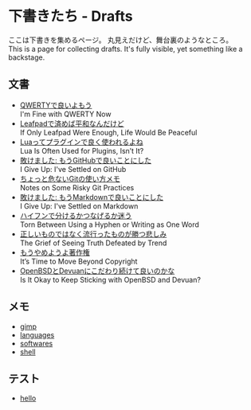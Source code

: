 # 下書きたち - Drafts

ここは下書きを集めるページ。
丸見えだけど、舞台裏のようなところ。  
This is a page for collecting drafts.
It's fully visible, yet something like a backstage.

## 文書

* [QWERTYで良いよもう](typing.html)  
  I'm Fine with QWERTY Now
* [Leafpadで済めば平和なんだけど](leafpad.html)  
  If Only Leafpad Were Enough, Life Would Be Peaceful
* [Luaってプラグインで良く使われるよね](lua.html)  
  Lua Is Often Used for Plugins, Isn’t It?
* [敗けました: もうGitHubで良いことにした](github.html)  
  I Give Up: I've Settled on GitHub
* [ちょっと危ないGitの使い方メモ](git.html)  
  Notes on Some Risky Git Practices
* [敗けました: もうMarkdownで良いことにした](markdown.html)  
  I Give Up: I've Settled on Markdown
* [ハイフンで分けるかつなげるか迷う](hyphen.html)  
  Torn Between Using a Hyphen or Writing as One Word
* [正しいものではなく流行ったものが勝つ悲しみ](lament.html)  
  The Grief of Seeing Truth Defeated by Trend
* [もうやめようよ著作権](copyright.html)  
  It’s Time to Move Beyond Copyright
* [OpenBSDとDevuanにこだわり続けて良いのかな](environment.html)  
  Is It Okay to Keep Sticking with OpenBSD and Devuan?

## メモ

* [gimp](gimp.html)
* [languages](languages.html)
* [softwares](softwares.html)
* [shell](shell.html)

## テスト

* [hello](hello.html)
